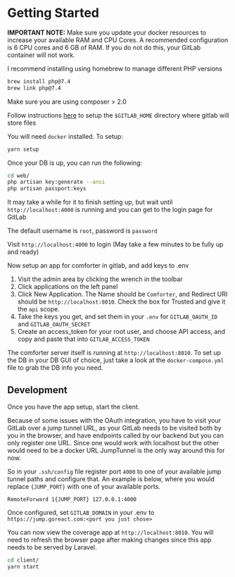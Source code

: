 # Getting Started

**IMPORTANT NOTE:** Make sure you update your docker resources to increase your available RAM and CPU Cores. A recommended configuration is 6 CPU cores and 6 GB of RAM. If you do not do this, your GitLab container will not work.

I recommend installing using homebrew to manage different PHP versions
```bash
brew install php@7.4
brew link php@7.4
```

Make sure you are using composer > 2.0

Follow instructions [here](https://docs.gitlab.com/ee/install/docker.html) to setup the `$GITLAB_HOME` directory where gitlab will store files

You will need `docker` installed. To setup:

```bash
yarn setup
```

Once your DB is up, you can run the following:
```bash
cd web/
php artisan key:generate --ansi
php artisan passport:keys
```

It may take a while for it to finish setting up, but wait until `http://localhost:4000` is running and you can get to the login page for GitLab

The default username is `root`, password is `password`

Visit `http://localhost:4000` to login (May take a few minutes to be fully up and ready)

Now setup an app for comforter in gitlab, and add keys to .env

1. Visit the admin area by clicking the wrench in the toolbar
2. Click applications on the left panel
3. Click New Application. The Name should be `Comforter`, and Redirect URI should be `http://localhost:8010`. Check the box for Trusted and give it the `api` scope.
4. Take the keys you get, and set them in your `.env` for `GITLAB_OAUTH_ID` and `GITLAB_OAUTH_SECRET`
5. Create an access_token for your root user, and choose API access, and copy and paste that into `GITLAB_ACCESS_TOKEN`


The comforter server itself is running at `http://localhost:8010`. To set up the DB in your DB GUI of choice, just take a look
at the `docker-compose.yml` file to grab the DB info you need.

## Development

Once you have the app setup, start the client.

Because of some issues with the OAuth integration, you have to visit your GitLab over a jump tunnel URL, as
your GitLab needs to be visited both by you in the browser, and have endpoints called by our backend but you can
only register one URL. Since one would work with localhost but the other would need to be a docker URL
JumpTunnel is the only way around this for now.

So in your `.ssh/config` file register port `4000` to one of your available jump tunnel paths and configure that. An example is below, where you would replace `{JUMP_PORT}` with one of your available ports.

```
RemoteForward 1{JUMP_PORT} 127.0.0.1:4000
```

Once configured, set `GITLAB_DOMAIN` in your .env to `https://jump.goreact.com:<port you just chose>`

You can now view the coverage app at `http://localhost:8010`. You will need to refresh the browser page after
making changes since this app needs to be served by Laravel.

```bash
cd client/
yarn start
```
